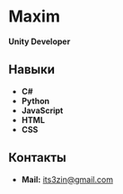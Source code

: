 # Maxim
**Unity Developer**

## Навыки
- **C#**
- **Python**
- **JavaScript**
- **HTML**
- **CSS**

## Контакты
- **Mail:** [its3zin@gmail.com](mailto:its3zin@gmail.com)

<!--
## Проекты

### Название проекта
![Project Cover Image](https://via.placeholder.com/800x400.png?text=Project+Cover+Image)

**Описание проекта:**  
Краткое описание проекта. Здесь можно рассказать о целях проекта, используемых технологиях и вашем вкладе в разработку. Например:  
"Этот проект представляет собой интерактивную 3D-игру, разработанную на Unity. В проекте использовались C# для программирования игровой логики и JavaScript для интеграции с веб-интерфейсом. Я отвечал за разработку основных механик и оптимизацию производительности."

---

### Название другого проекта
![Project Cover Image](https://via.placeholder.com/800x400.png?text=Another+Project+Cover+Image)

**Описание проекта:**  
Еще одно описание проекта. Например:  
"Это веб-приложение для управления задачами, созданное с использованием Python (Django) и JavaScript (React). Я занимался разработкой backend-логики и интеграцией с базой данных."

---

### Название третьего проекта
![Project Cover Image](https://via.placeholder.com/800x400.png?text=Third+Project+Cover+Image)

**Описание проекта:**  
Описание третьего проекта. Например:  
"Мобильное приложение для iOS и Android, разработанное с использованием Unity. В проекте я реализовал систему монетизации и интеграцию с социальными сетями."

---

> Если у вас есть вопросы или предложения, не стесняйтесь связаться со мной через Telegram или почту!
